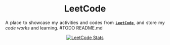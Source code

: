 <h1 align = "center">LeetCode</h1>

<div align = "justify">
  
  A place to showcase my activities and codes from [**`LeetCode`**](https://leetcode.com/MrHobo/), and store my _code works_ and learning. #TODO README.md
  
</div>

<div align = "center">
  
  [![LeetCode Stats](https://leetcard.jacoblin.cool/MrHobo?theme=unicorn,wtf&font=Noto%20Sans%20Mono&ext=activity)](https://leetcode.com/MrHobo/)
  
</div>
